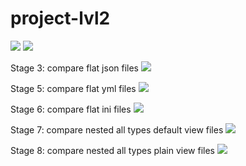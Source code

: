 # project-lvl2
<a href="https://codeclimate.com/github/Enigmadie/frontend-project-lvl2/maintainability"><img src="https://api.codeclimate.com/v1/badges/9bdaded8ccf6b3a91334/maintainability" /></a>
<a href="https://travis-ci.org/Enigmadie/frontend-project-lvl2"><img src="https://travis-ci.org/Enigmadie/frontend-project-lvl2.svg?branch=master" /></a>

Stage 3: compare flat json files
<a href="https://asciinema.org/a/EGDHm03ndDehLTiOn3oZGoSZM" target="_blank"><img src="https://asciinema.org/a/EGDHm03ndDehLTiOn3oZGoSZM.svg" /></a>

Stage 5: compare flat yml files
<a href="https://asciinema.org/a/Yb8cBZztMw1Qm8gEtliwpe9em" target="_blank"><img src="https://asciinema.org/a/Yb8cBZztMw1Qm8gEtliwpe9em.svg" /></a>

Stage 6: compare flat ini files
<a href="https://asciinema.org/a/iTAT702C27xAM78cpKFl9wCg1" target="_blank"><img src="https://asciinema.org/a/iTAT702C27xAM78cpKFl9wCg1.svg" /></a>

Stage 7: compare nested all types default view files 
<a href="https://asciinema.org/a/89btSE9AdMZEjsl2BCXNtxFzT" target="_blank"><img src="https://asciinema.org/a/89btSE9AdMZEjsl2BCXNtxFzT.svg" /></a>

Stage 8: compare nested all types plain view files
<a href="https://asciinema.org/a/al7VPYtMmZ0oJemT1sr5kDo3p" target="_blank"><img src="https://asciinema.org/a/al7VPYtMmZ0oJemT1sr5kDo3p.svg" /></a>